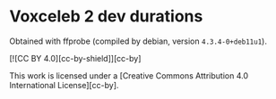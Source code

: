 # Voxceleb 2 dev durations

Obtained with ffprobe (compiled by debian, version `4.3.4-0+deb11u1`).

[![CC BY 4.0][cc-by-shield]][cc-by]

This work is licensed under a
[Creative Commons Attribution 4.0 International License][cc-by].
